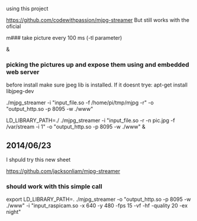 using this project

https://github.com/codewithpassion/mjpg-streamer
But still works with the oficial



m### take picture every 100 ms (-tl parameter)



 &

### picking the pictures up and expose them using and embedded web server

before install make sure jpeg lib is installed. If it doesnt trye:
	apt-get install libjpeg-dev

./mjpg_streamer -i "input_file.so -f /home/pi/tmp/mjpg -r" -o "output_http.so -p 8095 -w ./www"


LD_LIBRARY_PATH=./ ./mjpg_streamer -i "input_file.so -r -n pic.jpg -f /var/stream -i 1" -o "output_http.so -p 8095 -w ./www" &

## 2014/06/23
I shpuld try this new sheet


https://github.com/jacksonliam/mjpg-streamer

### should work with this simple call

export LD_LIBRARY_PATH=.
./mjpg_streamer -o "output_http.so -p 8095 -w ./www" -i "input_raspicam.so -x 640 -y 480 -fps 15 -vf -hf -quality 20 -ex night"


